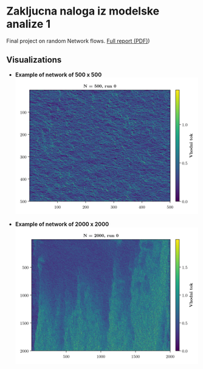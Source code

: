 # Zakljucna naloga iz modelske analize 1
Final project on random Network flows. 
[Full report (PDF)](https://github.com/sgodec/zakljucna_modelska/blob/main/simon_godec_modelska_zakljucna.pdf))

## Visualizations

- **Example of network of 500 x 500**  
  ![Sinusoidal Source](https://github.com/sgodec/zakljucna_modelska/blob/main/flow_100.png)

- **Example of network of 2000 x 2000**  
  ![Delta Source](https://github.com/sgodec/zakljucna_modelska/blob/main/flow_2000.png)

